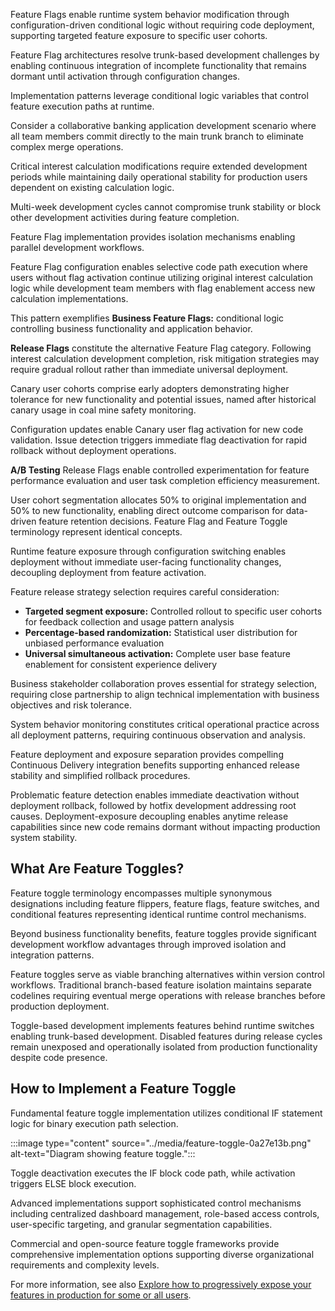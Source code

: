 Feature Flags enable runtime system behavior modification through configuration-driven conditional logic without requiring code deployment, supporting targeted feature exposure to specific user cohorts.

Feature Flag architectures resolve trunk-based development challenges by enabling continuous integration of incomplete functionality that remains dormant until activation through configuration changes.

Implementation patterns leverage conditional logic variables that control feature execution paths at runtime.

Consider a collaborative banking application development scenario where all team members commit directly to the main trunk branch to eliminate complex merge operations.

Critical interest calculation modifications require extended development periods while maintaining daily operational stability for production users dependent on existing calculation logic.

Multi-week development cycles cannot compromise trunk stability or block other development activities during feature completion.

Feature Flag implementation provides isolation mechanisms enabling parallel development workflows.

Feature Flag configuration enables selective code path execution where users without flag activation continue utilizing original interest calculation logic while development team members with flag enablement access new calculation implementations.

This pattern exemplifies **Business Feature Flags:** conditional logic controlling business functionality and application behavior.

**Release Flags** constitute the alternative Feature Flag category. Following interest calculation development completion, risk mitigation strategies may require gradual rollout rather than immediate universal deployment.

Canary user cohorts comprise early adopters demonstrating higher tolerance for new functionality and potential issues, named after historical canary usage in coal mine safety monitoring.

Configuration updates enable Canary user flag activation for new code validation. Issue detection triggers immediate flag deactivation for rapid rollback without deployment operations.

**A/B Testing** Release Flags enable controlled experimentation for feature performance evaluation and user task completion efficiency measurement.

User cohort segmentation allocates 50% to original implementation and 50% to new functionality, enabling direct outcome comparison for data-driven feature retention decisions. Feature Flag and Feature Toggle terminology represent identical concepts.

Runtime feature exposure through configuration switching enables deployment without immediate user-facing functionality changes, decoupling deployment from feature activation.

Feature release strategy selection requires careful consideration:

- **Targeted segment exposure:** Controlled rollout to specific user cohorts for feedback collection and usage pattern analysis
- **Percentage-based randomization:** Statistical user distribution for unbiased performance evaluation
- **Universal simultaneous activation:** Complete user base feature enablement for consistent experience delivery

Business stakeholder collaboration proves essential for strategy selection, requiring close partnership to align technical implementation with business objectives and risk tolerance.

System behavior monitoring constitutes critical operational practice across all deployment patterns, requiring continuous observation and analysis.

Feature deployment and exposure separation provides compelling Continuous Delivery integration benefits supporting enhanced release stability and simplified rollback procedures.

Problematic feature detection enables immediate deactivation without deployment rollback, followed by hotfix development addressing root causes. Deployment-exposure decoupling enables anytime release capabilities since new code remains dormant without impacting production system stability.

## What Are Feature Toggles?

Feature toggle terminology encompasses multiple synonymous designations including feature flippers, feature flags, feature switches, and conditional features representing identical runtime control mechanisms.

Beyond business functionality benefits, feature toggles provide significant development workflow advantages through improved isolation and integration patterns.

Feature toggles serve as viable branching alternatives within version control workflows. Traditional branch-based feature isolation maintains separate codelines requiring eventual merge operations with release branches before production deployment.

Toggle-based development implements features behind runtime switches enabling trunk-based development. Disabled features during release cycles remain unexposed and operationally isolated from production functionality despite code presence.

## How to Implement a Feature Toggle

Fundamental feature toggle implementation utilizes conditional IF statement logic for binary execution path selection.

:::image type="content" source="../media/feature-toggle-0a27e13b.png" alt-text="Diagram showing feature toggle.":::

Toggle deactivation executes the IF block code path, while activation triggers ELSE block execution.

Advanced implementations support sophisticated control mechanisms including centralized dashboard management, role-based access controls, user-specific targeting, and granular segmentation capabilities.

Commercial and open-source feature toggle frameworks provide comprehensive implementation options supporting diverse organizational requirements and complexity levels.

For more information, see also [Explore how to progressively expose your features in production for some or all users](/azure/devops/articles/phase-features-with-feature-flags).
